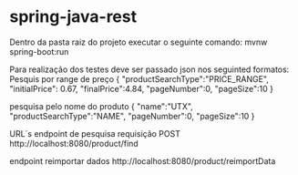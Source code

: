 # spring-java-rest

Dentro da pasta raiz do projeto executar o seguinte comando:
	mvnw spring-boot:run

Para realização dos testes deve ser passado json nos seguinted formatos:
Pesquis por range de preço
{
    "productSearchType":"PRICE_RANGE",
    "initialPrice": 0.67,
    "finalPrice":4.84,
    "pageNumber":0,
    "pageSize":10
}

pesquisa pelo nome do produto
{
    "name":"UTX",
    "productSearchType":"NAME",
    "pageNumber":0,
    "pageSize":10
}


URL´s
endpoint de pesquisa requisição POST
http://localhost:8080/product/find


endpoint reimportar dados
http://localhost:8080/product/reimportData
